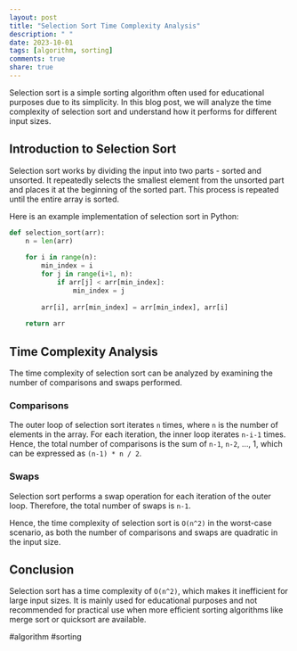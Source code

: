 ```yaml
---
layout: post
title: "Selection Sort Time Complexity Analysis"
description: " "
date: 2023-10-01
tags: [algorithm, sorting]
comments: true
share: true
---
```


Selection sort is a simple sorting algorithm often used for educational purposes due to its simplicity. In this blog post, we will analyze the time complexity of selection sort and understand how it performs for different input sizes.

## Introduction to Selection Sort

Selection sort works by dividing the input into two parts - sorted and unsorted. It repeatedly selects the smallest element from the unsorted part and places it at the beginning of the sorted part. This process is repeated until the entire array is sorted.

Here is an example implementation of selection sort in Python:

```python
def selection_sort(arr):
    n = len(arr)
    
    for i in range(n):
        min_index = i
        for j in range(i+1, n):
            if arr[j] < arr[min_index]:
                min_index = j
                
        arr[i], arr[min_index] = arr[min_index], arr[i]
    
    return arr
```

## Time Complexity Analysis

The time complexity of selection sort can be analyzed by examining the number of comparisons and swaps performed.

### Comparisons

The outer loop of selection sort iterates `n` times, where `n` is the number of elements in the array. For each iteration, the inner loop iterates `n-i-1` times. Hence, the total number of comparisons is the sum of `n-1`, `n-2`, ..., 1, which can be expressed as `(n-1) * n / 2`.

### Swaps

Selection sort performs a swap operation for each iteration of the outer loop. Therefore, the total number of swaps is `n-1`.

Hence, the time complexity of selection sort is `O(n^2)` in the worst-case scenario, as both the number of comparisons and swaps are quadratic in the input size.

## Conclusion

Selection sort has a time complexity of `O(n^2)`, which makes it inefficient for large input sizes. It is mainly used for educational purposes and not recommended for practical use when more efficient sorting algorithms like merge sort or quicksort are available.

#algorithm #sorting